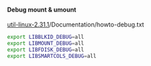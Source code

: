 #### Debug mount & umount

[util-linux-2.31.1](https://mirrors.edge.kernel.org/pub/linux/utils/util-linux/v2.31/util-linux-2.31.1.tar.gz)/Documentation/howto-debug.txt

```bash
export LIBBLKID_DEBUG=all
export LIBMOUNT_DEBUG=all
export LIBFDISK_DEBUG=all
export LIBSMARTCOLS_DEBUG=all
```
